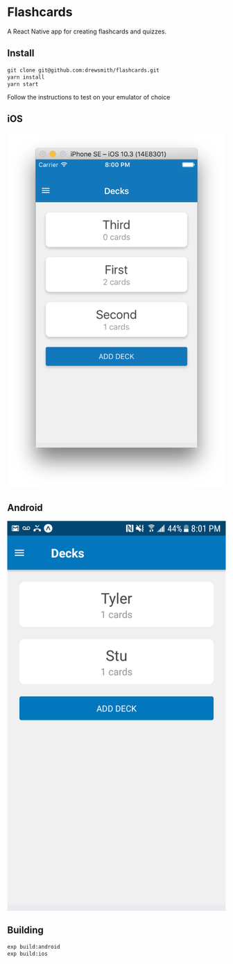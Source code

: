 Flashcards
===

A React Native app for creating flashcards and quizzes.

## Install

```
git clone git@github.com:drewsmith/flashcards.git
yarn install
yarn start
```

Follow the instructions to test on your emulator of choice

## iOS

![](flashcards_ios.png)

## Android

![](flashcards_android.png)

## Building

```
exp build:android
exp build:ios
```
